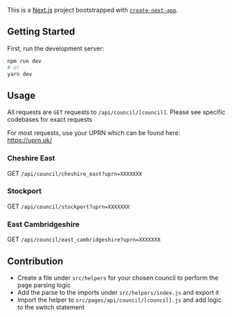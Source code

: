 This is a [Next.js](https://nextjs.org/) project bootstrapped with [`create-next-app`](https://github.com/vercel/next.js/tree/canary/packages/create-next-app).

## Getting Started

First, run the development server:

```bash
npm run dev
# or
yarn dev
```

## Usage

All requests are `GET` requests to `/api/council/[council]`.  Please see specific codebases for exact requests

For most requests, use your UPRN which can be found here: https://uprn.uk/


### Cheshire East
GET `/api/council/cheshire_east?uprn=XXXXXXX`

### Stockport
GET `/api/council/stockport?uprn=XXXXXXX`

### East Cambridgeshire
GET `/api/council/east_cambridgeshire?uprn=XXXXXXX`



## Contribution
- Create a file under `src/helpers` for your chosen council to perform the page parsing logic
- Add the parse to the imports under `src/helpers/index.js` and export it
- Import the helper to `src/pages/api/council/[council].js` and add logic to the switch statement